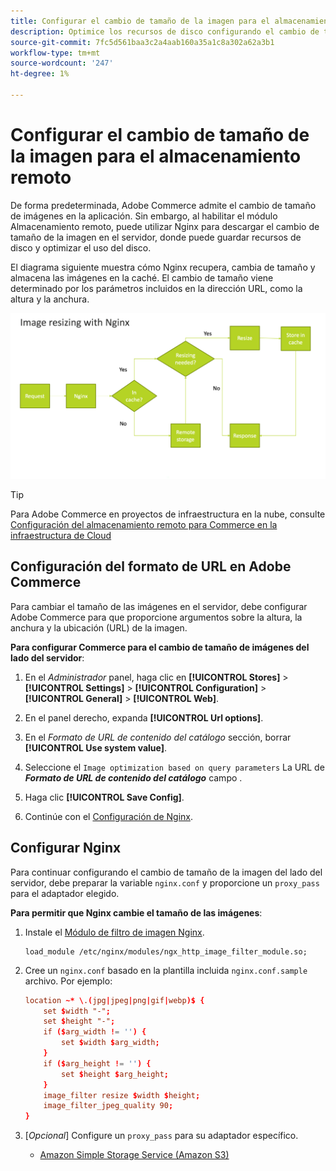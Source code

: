 ```yaml
---
title: Configurar el cambio de tamaño de la imagen para el almacenamiento remoto
description: Optimice los recursos de disco configurando el cambio de tamaño de las imágenes del lado del servidor.
source-git-commit: 7fc5d561baa3c2a4aab160a35a1c8a302a62a3b1
workflow-type: tm+mt
source-wordcount: '247'
ht-degree: 1%

---
```


# Configurar el cambio de tamaño de la imagen para el almacenamiento remoto

De forma predeterminada, Adobe Commerce admite el cambio de tamaño de imágenes en la aplicación. Sin embargo, al habilitar el módulo Almacenamiento remoto, puede utilizar Nginx para descargar el cambio de tamaño de la imagen en el servidor, donde puede guardar recursos de disco y optimizar el uso del disco.

El diagrama siguiente muestra cómo Nginx recupera, cambia de tamaño y almacena las imágenes en la caché. El cambio de tamaño viene determinado por los parámetros incluidos en la dirección URL, como la altura y la anchura.

![cambiar tamaño de imagen](../../assets/configuration/remote-storage-nginx-image-resize.png)

>[!TIP]
>
>Para Adobe Commerce en proyectos de infraestructura en la nube, consulte [Configuración del almacenamiento remoto para Commerce en la infraestructura de Cloud](cloud-support.md)

## Configuración del formato de URL en Adobe Commerce

Para cambiar el tamaño de las imágenes en el servidor, debe configurar Adobe Commerce para que proporcione argumentos sobre la altura, la anchura y la ubicación (URL) de la imagen.

**Para configurar Commerce para el cambio de tamaño de imágenes del lado del servidor**:

1. En el _Administrador_ panel, haga clic en **[!UICONTROL Stores]** > **[!UICONTROL Settings]** > **[!UICONTROL Configuration]** > **[!UICONTROL General]** > **[!UICONTROL Web]**.

1. En el panel derecho, expanda **[!UICONTROL Url options]**.

1. En el _Formato de URL de contenido del catálogo_ sección, borrar **[!UICONTROL Use system value]**.

1. Seleccione el `Image optimization based on query parameters` La URL de **_Formato de URL de contenido del catálogo_** campo .

1. Haga clic **[!UICONTROL Save Config]**.

1. Continúe con el [Configuración de Nginx](#configure-nginx).

## Configurar Nginx

Para continuar configurando el cambio de tamaño de la imagen del lado del servidor, debe preparar la variable `nginx.conf` y proporcione un `proxy_pass` para el adaptador elegido.

**Para permitir que Nginx cambie el tamaño de las imágenes**:

1. Instale el [Módulo de filtro de imagen Nginx][nginx-module].

   ```shell
   load_module /etc/nginx/modules/ngx_http_image_filter_module.so;
   ```

1. Cree un `nginx.conf` basado en la plantilla incluida `nginx.conf.sample` archivo. Por ejemplo:

   ```conf
   location ~* \.(jpg|jpeg|png|gif|webp)$ {
       set $width "-";
       set $height "-";
       if ($arg_width != '') {
           set $width $arg_width;
       }
       if ($arg_height != '') {
           set $height $arg_height;
       }
       image_filter resize $width $height;
       image_filter_jpeg_quality 90;
   }
   ```

1. [_Opcional_] Configure un `proxy_pass` para su adaptador específico.

   - [Amazon Simple Storage Service (Amazon S3)](remote-storage-aws-s3.md)

<!-- link definitions -->

[nginx-module]: https://nginx.org/en/docs/http/ngx_http_image_filter_module.html
